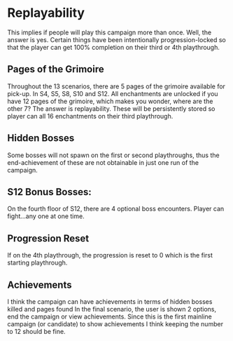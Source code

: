# Replayability

This implies if people will play this campaign more than once. Well, the answer is yes.
Certain things have been intentionally progression-locked so that the player can get 100% completion on their third or 4th playthrough.

## Pages of the Grimoire

Throughout the 13 scenarios, there are 5 pages of the grimoire available for pick-up. In S4, S5, S8, S10 and S12. All enchantments are unlocked if you have 12 pages of the grimoire, which makes you wonder, where are the other 7? The answer is replayability. These will be persistently stored so player can all 16 enchantments on their third playthrough.

## Hidden Bosses

Some bosses will not spawn on the first or second playthroughs, thus the end-achievement of these are not obtainable in just one run of the campaign.

## S12 Bonus Bosses:

On the fourth floor of S12, there are 4 optional boss encounters.
Player can fight...any one at one time.

## Progression Reset

If on the 4th playthrough, the progression is reset to 0 which is the first starting playthrough.

## Achievements

I think the campaign can have achievements in terms of hidden bosses killed and pages found
In the final scenario, the user is shown 2 options, end the campaign or view achievements.
Since this is the first mainline campaign (or candidate) to show achievements I think keeping the number to 12 should be fine.